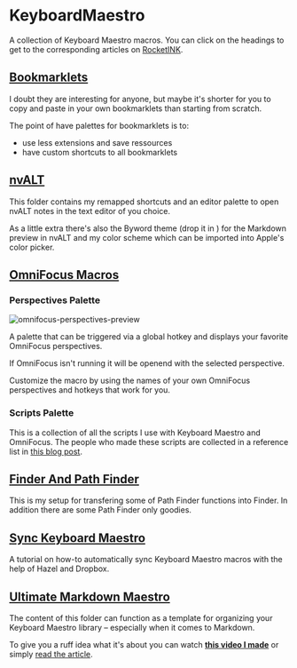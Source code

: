 KeyboardMaestro
===============

A collection of Keyboard Maestro macros. You can click on the headings to get to the corresponding articles on [RocketINK](http://rocketink.net).

## [Bookmarklets](http://rocketink.net/2013/01/Keyboard-Maestro-and-your-browser.html)

I doubt they are interesting for anyone, but maybe it's shorter for you to copy and paste in your own bookmarklets than starting from scratch.

The point of have palettes for bookmarklets is to:

- use less extensions and save ressources 
- have custom shortcuts to all bookmarklets

## [nvALT](http://rocketink.net/2013/01/my-nvalt-setup.html)

This folder contains my remapped shortcuts and an editor palette to open nvALT notes in the text editor of you choice.

As a little extra there's also the Byword theme (drop it in ) for the Markdown preview in nvALT and my color scheme which can be imported into Apple's color picker.

## [OmniFocus Macros](http://rocketink.net/2013/01/keyboard-maestro-as-omnifocus%27s-little-helper.html)

### Perspectives Palette

![omnifocus-perspectives-preview](http://cl.ly/LwAM/omnifocus-perspectives-preview.jpg)

A palette that can be triggered via a global hotkey and displays your favorite OmniFocus perspectives.

If OmniFocus isn't running it will be openend with the selected perspective.

Customize the macro by using the names of your own OmniFocus perspectives and hotkeys that work for you.

### Scripts Palette

This is a collection of all the scripts I use with Keyboard Maestro and OmniFocus. The people who made these scripts are collected in a reference list in [this blog post](http://rocketink.net/2013/01/keyboard-maestro-as-omnifocus%27s-little-helper.html).

## [Finder And Path Finder](http://rocketink.net/uploads/2013/02/bridging-the-gap-between-finder-and-path-finder.html)

This is my setup for transfering some of Path Finder functions into Finder. In addition there are some Path Finder only goodies.

## [Sync Keyboard Maestro](http://rocketink.net/2013/01/keyboard-maestro-sync.html)

A tutorial on how-to automatically sync Keyboard Maestro macros with the help of Hazel and Dropbox.

## [Ultimate Markdown Maestro](http://rocketink.net/2013/01/markdown-maestro-guide.html)

The content of this folder can function as a template for organizing your Keyboard Maestro library – especially when it comes to Markdown.

To give you a ruff idea what it's about you can watch **[this video I made](http://youtu.be/cS7HQhJlKEM)** or simply [read the article](http://rocketink.net/2013/01/markdown-maestro-guide.html).